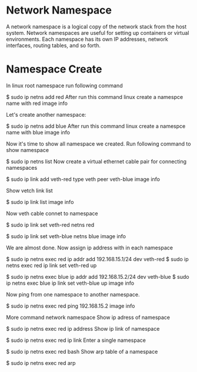 # Network Namespace

A network namespace is a logical copy of the network stack from the host system. Network namespaces are useful for setting up containers or virtual environments. Each namespace has its own IP addresses, network interfaces, routing tables, and so forth.

# Namespace Create
In linux root namespace run following command

$ sudo ip netns add red
After run this command linux create a namespce name with red image info

Let's create another namespace:

$ sudo ip netns add blue
After run this command linux create a namespce name with blue image info

Now it's time to show all namespace we created. Run following command to show namespace

$ sudo ip netns list
Now create a virtual ethernet cable pair for connecting namespaces

$ sudo ip link add veth-red type veth peer veth-blue
image info

Show vetch link list

$ sudo ip link list
image info

Now veth cable connet to namespace

$ sudo ip link set veth-red netns red

$ sudo ip link set veth-blue netns blue
image info

We are almost done. Now assign ip address with in each namespace

$ sudo ip netns exec red ip addr add 192.168.15.1/24 dev veth-red
$ sudo ip netns exec red ip link set veth-red up

$ sudo ip netns exec blue ip addr add 192.168.15.2/24 dev veth-blue
$ sudo ip netns exec blue ip link set veth-blue up
image info

Now ping from one namespace to another namespace.

$ sudo ip netns exec red ping 192.168.15.2
image info

More command network namespace
Show ip adress of namespace

$ sudo ip netns exec red ip address
Show ip link of namespace

$ sudo ip netns exec red ip link
Enter a single namespace

$ sudo ip netns exec red bash
Show arp table of a namespace

$ sudo ip netns exec red arp
